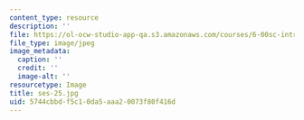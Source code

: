 ```yaml
---
content_type: resource
description: ''
file: https://ol-ocw-studio-app-qa.s3.amazonaws.com/courses/6-00sc-introduction-to-computer-science-and-programming-spring-2011/5744cbbdf5c10da5aaa20073f80f416d_ses-25.jpg
file_type: image/jpeg
image_metadata:
  caption: ''
  credit: ''
  image-alt: ''
resourcetype: Image
title: ses-25.jpg
uid: 5744cbbd-f5c1-0da5-aaa2-0073f80f416d
---
```

